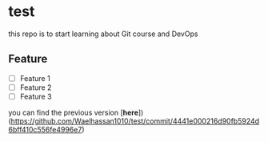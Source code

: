 # test
this repo is to start learning about Git course and DevOps

## Feature
  - [ ] Feature 1
  - [ ] Feature 2
  - [ ] Feature 3

you can find the previous version [**here**])(https://github.com/Waelhassan1010/test/commit/4441e000216d90fb5924d6bff410c556fe4996e7)
